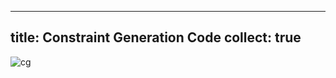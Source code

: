 
---
title: Constraint Generation Code
collect: true
---

![cg](moonbit/src//lti/syntax.mbt#:include)
